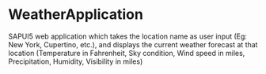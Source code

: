 # WeatherApplication
SAPUI5 web application which takes the location name as user input (Eg: New York, Cupertino, etc.), and displays the current weather forecast at that location (Temperature in Fahrenheit, Sky condition, Wind speed in miles, Precipitation, Humidity, Visibility in miles)
